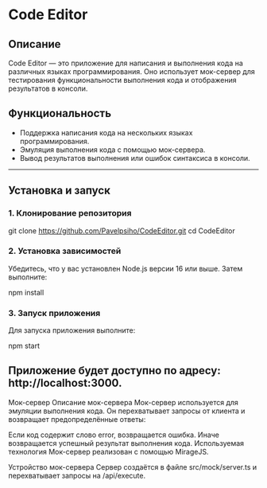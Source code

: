 # Code Editor

## Описание
Code Editor — это приложение для написания и выполнения кода на различных языках программирования. Оно использует мок-сервер для тестирования функциональности выполнения кода и отображения результатов в консоли.

## Функциональность
- Поддержка написания кода на нескольких языках программирования.
- Эмуляция выполнения кода с помощью мок-сервера.
- Вывод результатов выполнения или ошибок синтаксиса в консоли.

---

## Установка и запуск

### 1. Клонирование репозитория

git clone https://github.com/Pavelpsiho/CodeEditor.git
cd CodeEditor

### 2. Установка зависимостей
Убедитесь, что у вас установлен Node.js версии 16 или выше. Затем выполните:

npm install

### 3. Запуск приложения
Для запуска приложения выполните:

npm start

## Приложение будет доступно по адресу: http://localhost:3000.


Мок-сервер
Описание мок-сервера
Мок-сервер используется для эмуляции выполнения кода. Он перехватывает запросы от клиента и возвращает предопределённые ответы:

Если код содержит слово error, возвращается ошибка.
Иначе возвращается успешный результат выполнения кода.
Используемая технология
Мок-сервер реализован с помощью MirageJS.

Устройство мок-сервера
Сервер создаётся в файле src/mock/server.ts и перехватывает запросы на /api/execute.
